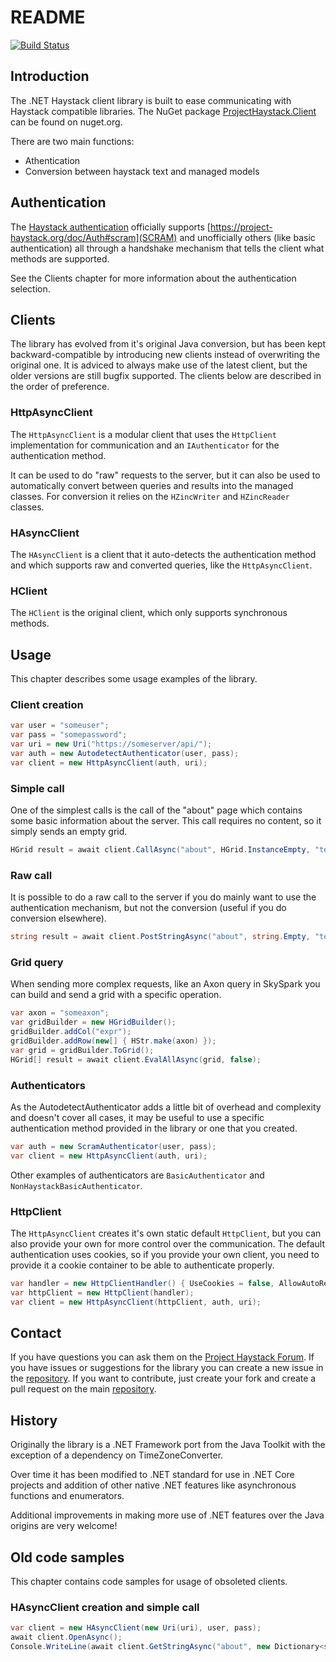 # README

[![Build Status](https://worksphere.visualstudio.com/Worksphere-OSS/_apis/build/status/Strukton-Worksphere.haystack-csharp?branchName=master)](https://worksphere.visualstudio.com/Worksphere-OSS/_build/latest?definitionId=231&branchName=master)

## Introduction

The .NET Haystack client library is built to ease communicating with Haystack compatible libraries. The NuGet package [ProjectHaystack.Client](https://www.nuget.org/packages/ProjectHaystack.Client/) can be found on nuget.org.

There are two main functions:

- Athentication
- Conversion between haystack text and managed models

## Authentication

The [Haystack authentication](https://project-haystack.org/doc/Auth) officially supports [https://project-haystack.org/doc/Auth#scram](SCRAM) and unofficially others (like basic authentication) all through a handshake mechanism that tells the client what methods are supported.

See the Clients chapter for more information about the authentication selection.

## Clients

The library has evolved from it's original Java conversion, but has been kept backward-compatible by introducing new clients instead of overwriting the original one.
It is adviced to always make use of the latest client, but the older versions are still bugfix supported. The clients below are described in the order of preference.

### HttpAsyncClient

The `HttpAsyncClient` is a modular client that uses the `HttpClient` implementation for communication and an `IAuthenticator` for the authentication method.

It can be used to do "raw" requests to the server, but it can also be used to automatically convert between queries and results into the managed classes. For conversion it relies on the `HZincWriter` and `HZincReader` classes.

### HAsyncClient

The `HAsyncClient` is a client that it auto-detects the authentication method and which supports raw and converted queries, like the `HttpAsyncClient`.

### HClient

The `HClient` is the original client, which only supports synchronous methods.

## Usage

This chapter describes some usage examples of the library.

### Client creation

```C#
var user = "someuser";
var pass = "somepassword";
var uri = new Uri("https://someserver/api/");
var auth = new AutodetectAuthenticator(user, pass);
var client = new HttpAsyncClient(auth, uri);
```

### Simple call

One of the simplest calls is the call of the "about" page which contains some basic information about the server. This call requires no content, so it simply sends an empty grid.

```C#
HGrid result = await client.CallAsync("about", HGrid.InstanceEmpty, "text/zinc");
```

### Raw call

It is possible to do a raw call to the server if you do mainly want to use the authentication mechanism, but not the conversion (useful if you do conversion elsewhere).

```C#
string result = await client.PostStringAsync("about", string.Empty, "text/zinc", "text/zinc");
```

### Grid query

When sending more complex requests, like an Axon query in SkySpark you can build and send a grid with a specific operation.

```C#
var axon = "someaxon";
var gridBuilder = new HGridBuilder();
gridBuilder.addCol("expr");
gridBuilder.addRow(new[] { HStr.make(axon) });
var grid = gridBuilder.ToGrid();
HGrid[] result = await client.EvalAllAsync(grid, false);
```

### Authenticators

As the AutodetectAuthenticator adds a little bit of overhead and complexity and doesn't cover all cases, it may be useful to use a specific authentication method provided in the library or one that you created.

```C#
var auth = new ScramAuthenticator(user, pass);
var client = new HttpAsyncClient(auth, uri);
```

Other examples of authenticators are `BasicAuthenticator` and `NonHaystackBasicAuthenticator`.

### HttpClient

The `HttpAsyncClient` creates it's own static default `HttpClient`, but you can also provide your own for more control over the communication. The default authentication uses cookies, so if you provide your own client, you need to provide it a cookie container to be able to authenticate properly.

```C#
var handler = new HttpClientHandler() { UseCookies = false, AllowAutoRedirect = false };
var httpClient = new HttpClient(handler);
var client = new HttpAsyncClient(httpClient, auth, uri);
```

## Contact

If you have questions you can ask them on the [Project Haystack Forum](http://project-haystack.org/forum/topic).
If you have issues or suggestions for the library you can create a new issue in the [repository](https://github.com/Strukton-Worksphere/haystack-csharp/issues).
If you want to contribute, just create your fork and create a pull request on the main [repository](https://github.com/Strukton-Worksphere/haystack-csharp).

## History

Originally the library is a .NET Framework port from the Java Toolkit with the exception of a dependency on TimeZoneConverter.

Over time it has been modified to .NET standard for use in .NET Core projects and addition of other native .NET features like asynchronous functions and enumerators.

Additional improvements in making more use of .NET features over the Java origins are very welcome!

## Old code samples

This chapter contains code samples for usage of obsoleted clients.

### HAsyncClient creation and simple call

```C#
var client = new HAsyncClient(new Uri(uri), user, pass);
await client.OpenAsync();
Console.WriteLine(await client.GetStringAsync("about", new Dictionary<string, string>(), "text/zinc"));
```
